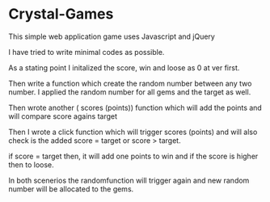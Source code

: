 # Crystal-Games

This simple web application game uses Javascript and jQuery

I have tried to write minimal codes as possible.

As a stating point I initalized the score, win and loose as 0 at ver first.

Then write a function which create the random number between any two number. I applied the random number for all gems and the target as well.

Then wrote another ( scores (points)) function which will add the points and will compare score agains target

Then I wrote a click function which will trigger  scores (points) and will also check is the added score = target or score > target.

if score = target then, it will add one points to win and if the score is higher then to loose.

In both scenerios the randomfunction will trigger again and new random number will be allocated to the gems.

